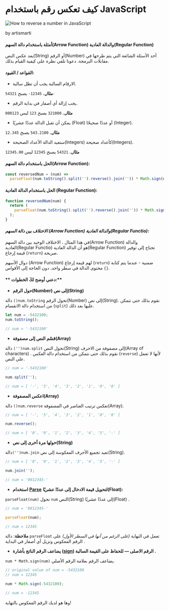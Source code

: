 # كيف تعكس رقم باستخدام JavaScript

![How to reverse a number in JavaScript](https://cdn-media-1.freecodecamp.org/images/0*9bS6yWpHz8_tuY52)

by artismarti

#### أمثلة باستخدام دالة السهم(Arrow Function) والدالة العادية(Regular Function)

يعد عكس النص(String) أو الرقم(Number) أحد الأسئلة الشائعة التي يتم طرحها في مقابلات البرمجة. دعونا نلقي نظرة على كيفية القيام بذلك.

#### **القواعد / القيود**:

- الارقام السالبة يجب أن تظل سالبة.

**_مثال._** `12345-` _يصبح_ `54321-`

- يجب إزالة أي أصفار في بداية الرقم.

**_مثال._** `321000` _يصبح_ `123` ليس `000123`

- يمكن أن تقبل الدالة عددًا عشريًا (Float) أو عددًا صحيحًا (Integer).

**_مثال._** `543.2100` _يصبح_ `12.345`

- ستعيد الدالة الأعداد الصحيحة(Integers) كأعداد صحيحة(Integers).

**_مثال._** `54321` _يصبح_ `12345` ليس `12345.00`

#### **الحل باستخدام دالة السهم(Arrow Function):**

```js
const reversedNum = (num) =>
  parseFloat(num.toString().split('').reverse().join('')) * Math.sign(num);
```

#### **الحل باستخدام الدالة العادية (Regular Function):**

```js
function reversedNum(num) {
  return (
    parseFloat(num.toString().split('').reverse().join('')) * Math.sign(num)
  );
}
```

#### **_الاختلاف بين دالة السهم (Arrow Function) والدالة العادية(Regular Functio):_**

في هذا المثال ، الاختلاف الوحيد بين دالة السهم(Arrow Function) والدالة العادية(Regular Functio) هو أن الدالة العادية(Regular Function) تحتاج إلى توفير قيمة إرجاع (`return`) صريحة.

دوال الأسهم (Arrow Function) لهم قيمة إرجاع (`return`) ضمنية - عندما يتم كتابة محتوى الدالة في سطر واحد، دون الحاجة إلى الأقواس `{}`.

#### ** دعني أوضح لكَ الخطوات:**

- **حول الرقم(Number) إلى نص(String)**

دالة `()num.toString` تحول الرقم(Number) إلى نص(String). نقوم بذلك حتى نتمكن من استخدام دالة الانقسام (`split`) عليها بعد ذلك.

```js
let num = -5432100;
num.toString();

// num = '-5432100'
```

- **قسّم النص إلى مصفوفة(Array)**

دالة `('')num.split` تحول النص(String) إلى مصفوفة من الاحرف(Array of characters) . نقوم بذلك حتى نتمكن من استخدام دالة العكس (`reverse`) لأنها لا تعمل علي النص.

```js
// num = '-5432100'

num.split('');

// num = [ '-', '5', '4', '3', '2', '1', '0', '0' ]
```

- **اعكس المصفوفة(Array)**

دالة `()num.reverse` تعكس ترتيب العناصر في المصفوفة(Array).

```js
// num = [ '-', '5', '4', '3', '2', '1', '0', '0' ]

num.reverse();

// num = [ '0', '0', '1', '2', '3', '4', '5', '-' ]
```

- **حولها مرة أخرى إلى نص(String)**

دالة`('')num.join` تعيد تجميع الأحرف المعكوسة إلى نص(String).

```js
// num = [ '0', '0', '1', '2', '3', '4', '5', '-' ]

num.join('');

// num = '0012345-'
```

- **استخدام** [**Parse**](https://developer.mozilla.org/en-US/docs/Web/JavaScript/Reference/Global_Objects/parseFloat) **لتحويل قيمة الادخال إلى عددًا عشريًا(Float):**

`parseFloat(num)` تحول `num` النص(String) إلى عددًا عشريًا(Float) .

```js
// num = '0012345-'

parseFloat(num);

// num = 12345
```

**ملاحظة**: دالة `parseFloat` تعمل في النهاية _(على الرغم من أنها في السطر الأول)_ على الرقم المعكوس وتزيل أي أصفار في البداية .

- **يضاعف الرقم الناتج بأشارة ([sign](https://developer.mozilla.org/en-US/docs/Web/JavaScript/Reference/Global_Objects/Math/sign)) الرقم الاصلى — للحفاظ على القيمة السالبة .**

`num * Math.sign(num)` يضاعف الرقم بعلامة الرقم الأصلي.

```js
// original value of num = -5432100
// num = 12345

num * Math.sign(-5432100);

// num = -12345
```

وها هو لديك الرقم المعكوس بالنهاية!
